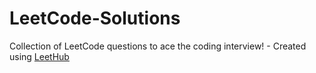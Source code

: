 # LeetCode-Solutions
Collection of LeetCode questions to ace the coding interview! - Created using [LeetHub](https://github.com/minjungsung/leethub)
